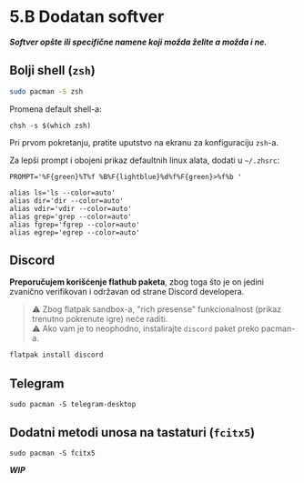 # 5.B Dodatan softver
***Softver opšte ili specifične namene koji možda želite a možda i ne.***

## Bolji shell (`zsh`)
```sh
sudo pacman -S zsh
```

Promena default shell-a:
```
chsh -s $(which zsh)
```

Pri prvom pokretanju, pratite uputstvo na ekranu za konfiguraciju `zsh`-a.  

Za lepši prompt i obojeni prikaz defaultnih linux alata, dodati u `~/.zhsrc`:
```
PROMPT='%F{green}%T%f %B%F{lightblue}%d%f%F{green}>%f%b '

alias ls='ls --color=auto'
alias dir='dir --color=auto'
alias vdir='vdir --color=auto'
alias grep='grep --color=auto'
alias fgrep='fgrep --color=auto'
alias egrep='egrep --color=auto'
```

## Discord
**Preporučujem korišćenje flathub paketa**, zbog toga što je on jedini zvanično verifikovan i održavan od strane Discord developera.  

> ⚠️ Zbog flatpak sandbox-a, "rich presense" funkcionalnost (prikaz trenutno pokrenute igre) neće raditi.  
> ⚠️ Ako vam je to neophodno, instalirajte `discord` paket preko pacman-a. 

```sh
flatpak install discord
```

## Telegram
```
sudo pacman -S telegram-desktop
```

## Dodatni metodi unosa na tastaturi (`fcitx5`)
```
sudo pacman -S fcitx5
```

***WIP***